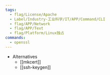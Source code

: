```yaml
---
tags:
  - flag/License/Apache
  - Label/Industry-工业科学/IT/APP/Command/CLI
  - flag/APP/Network
  - flag/APP/Text
  - flag/Platform/Linux独占
commands:
  - openssl
---
```


- Alternatives
    - [[mkcert]]
    - [[ssh-keygen]]
